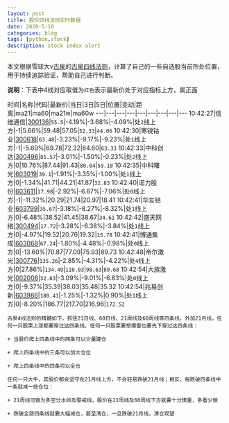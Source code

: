 ```yaml
---
layout: post
title: 股价四线法则实时数据
date: 2020-5-10
categories: blog
tags: [python,stock]
description: stock index alert
---
```



本文根据雪球大v[古泉](https://xueqiu.com/u/7148646888)的[古泉四线法则](https://xueqiu.com/7148646888/130498192)，计算了自己的一些自选股当前所处位置，用于持续追踪验证，帮助自己进行判断。

**说明**：下表中4线对应取值为`红色`表示最新价处于对应指标上方，属正面

时间|名称|代码|最新价|当日|3日|5日|位置|变动|距离|ma21|ma60|ma21w|ma60w
---|---|---|---|---|---|---|---|---
10:42:27|信维通信|[300136](https://xueqiu.com/S/SZ300136)|`55.5`|-4.19%|-3.68%|-4.09%|处`2`线上方|-1|5.66%|59.48|57.05|`52.33`|`44.06`
10:42:30|寒锐钴业|[300618](https://xueqiu.com/S/SZ300618)|`63.48`|-3.23%|-9.17%|-9.23%|处`1`线上方|-1|-5.69%|69.78|72.32|64.60|`63.33`
10:42:33|中科创达|[300496](https://xueqiu.com/S/SZ300496)|`85.57`|-3.01%|-1.50%|-0.23%|处`2`线上方|0|10.76%|87.44|91.43|`80.04`|`59.18`
10:42:35|中科曙光|[603019](https://xueqiu.com/S/SH603019)|`39.1`|-1.91%|-3.35%|-1.00%|处`1`线上方|0|-1.34%|41.71|44.21|41.87|`32.83`
10:42:40|诺力股份|[603611](https://xueqiu.com/S/SH603611)|`17.98`|-2.92%|-6.67%|-7.06%|处`0`线上方|-1|-11.32%|20.29|21.74|20.97|18.41
10:42:41|华友钴业|[603799](https://xueqiu.com/S/SH603799)|`35.67`|-3.18%|-8.27%|-8.32%|处`1`线上方|0|-6.48%|38.52|41.45|38.67|`34.61`
10:42:42|盛天网络|[300494](https://xueqiu.com/S/SZ300494)|`17.72`|-3.28%|-6.38%|-3.84%|处`1`线上方|0|-4.97%|19.52|20.76|19.32|`15.78`
10:42:41|博通集成|[603068](https://xueqiu.com/S/SH603068)|`67.24`|-1.80%|-4.48%|-0.98%|处`0`线上方|0|-13.60%|70.87|77.09|75.93|89.73
10:42:48|帝尔激光|[300776](https://xueqiu.com/S/SZ300776)|`135.26`|-2.85%|-4.31%|-4.22%|处`4`线上方|0|27.86%|`134.49`|`110.03`|`98.63`|`89.68`
10:42:54|大族激光|[002008](https://xueqiu.com/S/SZ002008)|`32.63`|-3.09%|-9.01%|-6.83%|处`0`线上方|0|-9.37%|35.39|38.03|35.48|35.32
10:42:54|兆易创新|[603986](https://xueqiu.com/S/SH603986)|`180.41`|-1.25%|-1.32%|0.90%|处`1`线上方|0|-8.20%|186.77|217.70|216.96|`172.52`

```
古泉4线法则的精髓如下。抓住21日线、60日线、21周线及60周线等四条线，外加21月线，任何一只股票上涨都要穿过这四条线，任何一只股票要想爆雷也要先下穿过这四条线：

+ 当股价爬上四条线中的两条可以少量建仓

+ 爬上四条线中的三条可以加大仓位

+ 爬上四条线中的四条可以全仓

任何一只大牛，其股价都会坚守在21月线上方，不会轻易跌破21月线；相反，每跌破四条线中一条就减一些仓位：

+ 21周线可做为多空分水岭及警戒线，股价在21周线及60周线下方就要十分慎重，多看少做

+ 跌破全部四条线就要大幅减仓，甚至清仓，一旦跌破21月线，清仓观望
```